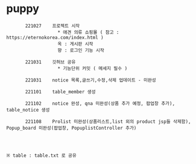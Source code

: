 # puppy
           221027    프로젝트 시작
                       * 애견 의류 쇼핑몰 ( 참고 : https://eternokorea.com/index.html )
                       옥 : 게시판 시작
                       향 : 로그인 기능 시작 

           221031    깃허브 공유
                       * 기능단위 커밋 ( 메세지 필수 )
           
           221031    notice 목록,글쓰기,수정,삭제 업데이트 - 미완성
           
           221101    table_member 생성
            
           221102    notice 완성, qna 미완성(상품 추가 예정, 팝업창 추가), table_notice 생성
           
           221108    Prolist 미완성(상품리스트,list 외의 product jsp들 삭제함), Popup_board 미완성(팝업창, PopuplistController 추가)

            
            
                                                                                ※ table : table.txt 로 공유
            
            
            
            
            
            
            
